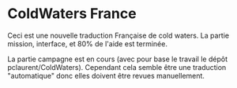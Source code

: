 # ColdWaters France
Ceci est une nouvelle traduction Française de cold waters.
La partie mission, interface, et 80% de l'aide est terminée.

La partie campagne est en cours (avec pour base le travail le dépôt pclaurent/ColdWaters).
Cependant cela semble être une traduction "automatique" donc elles doivent être revues manuellement.

